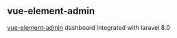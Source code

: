 ## vue-element-admin
    
[vue-element-admin](https://panjiachen.github.io/vue-element-admin/) dashboard integrated with laravel 8.0 
